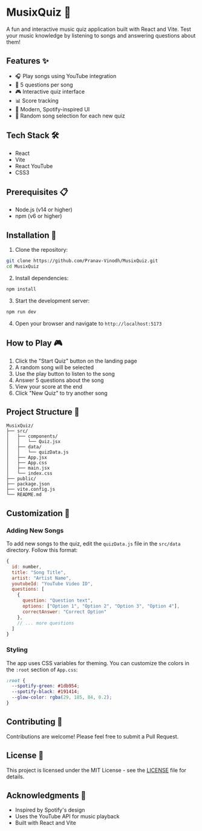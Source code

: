 # MusixQuiz 🎵

A fun and interactive music quiz application built with React and Vite. Test your music knowledge by listening to songs and answering questions about them!

## Features ✨

- 🎧 Play songs using YouTube integration
- 🎯 5 questions per song
- 🎮 Interactive quiz interface
- 📊 Score tracking
- 🎨 Modern, Spotify-inspired UI
- 🔄 Random song selection for each new quiz

## Tech Stack 🛠️

- React
- Vite
- React YouTube
- CSS3

## Prerequisites 📋

- Node.js (v14 or higher)
- npm (v6 or higher)

## Installation 🚀

1. Clone the repository:

```bash
git clone https://github.com/Pranav-Vinodh/MusixQuiz.git
cd MusixQuiz
```

2. Install dependencies:

```bash
npm install
```

3. Start the development server:

```bash
npm run dev
```

4. Open your browser and navigate to `http://localhost:5173`

## How to Play 🎮

1. Click the "Start Quiz" button on the landing page
2. A random song will be selected
3. Use the play button to listen to the song
4. Answer 5 questions about the song
5. View your score at the end
6. Click "New Quiz" to try another song

## Project Structure 📁

```
MusixQuiz/
├── src/
│   ├── components/
│   │   └── Quiz.jsx
│   ├── data/
│   │   └── quizData.js
│   ├── App.jsx
│   ├── App.css
│   ├── main.jsx
│   └── index.css
├── public/
├── package.json
├── vite.config.js
└── README.md
```

## Customization 🎨

### Adding New Songs

To add new songs to the quiz, edit the `quizData.js` file in the `src/data` directory. Follow this format:

```javascript
{
  id: number,
  title: "Song Title",
  artist: "Artist Name",
  youtubeId: "YouTube Video ID",
  questions: [
    {
      question: "Question text",
      options: ["Option 1", "Option 2", "Option 3", "Option 4"],
      correctAnswer: "Correct Option"
    },
    // ... more questions
  ]
}
```

### Styling

The app uses CSS variables for theming. You can customize the colors in the `:root` section of `App.css`:

```css
:root {
  --spotify-green: #1db954;
  --spotify-black: #191414;
  --glow-color: rgba(29, 185, 84, 0.2);
}
```

## Contributing 🤝

Contributions are welcome! Please feel free to submit a Pull Request.

## License 📄

This project is licensed under the MIT License - see the [LICENSE](LICENSE) file for details.

## Acknowledgments 🙏

- Inspired by Spotify's design
- Uses the YouTube API for music playback
- Built with React and Vite
